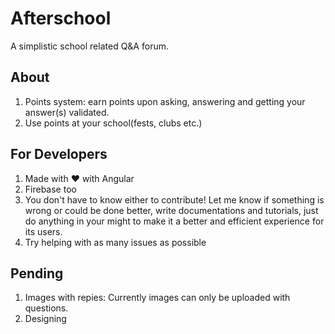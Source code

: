 # Afterschool

A simplistic school related Q&A forum. 

## About
1. Points system: earn points upon asking, answering and getting your answer(s) validated.
2. Use points at your school(fests, clubs etc.)

## For Developers
1. Made with :heart: with Angular
2. Firebase too
3. You don't have to know either to contribute! Let me know if something is wrong or could be done better, write documentations and tutorials, just do anything in your might to make it a better and efficient experience for its users.
4. Try helping with as many issues as possible

## Pending
1. Images with repies: Currently images can only be uploaded with questions.
2. Designing
